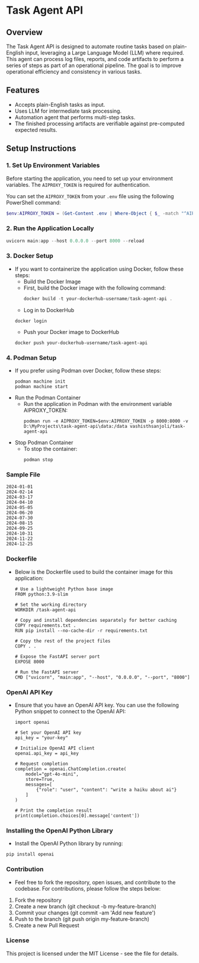 # Task Agent API

## Overview

The Task Agent API is designed to automate routine tasks based on plain-English input, leveraging a Large Language Model (LLM) where required. This agent can process log files, reports, and code artifacts to perform a series of steps as part of an operational pipeline. The goal is to improve operational efficiency and consistency in various tasks.

## Features
- Accepts plain-English tasks as input.
- Uses LLM for intermediate task processing.
- Automation agent that performs multi-step tasks.
- The finished processing artifacts are verifiable against pre-computed expected results.

## Setup Instructions

### 1. **Set Up Environment Variables**

Before starting the application, you need to set up your environment variables. The `AIPROXY_TOKEN` is required for authentication.

You can set the `AIPROXY_TOKEN` from your `.env` file using the following PowerShell command:

```powershell
$env:AIPROXY_TOKEN = (Get-Content .env | Where-Object { $_ -match "^AIPROXY_TOKEN=" }) -replace "AIPROXY_TOKEN=", ""
```
### 2. **Run the Application Locally**
```powershell
uvicorn main:app --host 0.0.0.0 --port 8000 --reload
```
### 3. **Docker Setup**
- If you want to containerize the application using Docker, follow these steps:
  - Build the Docker Image
  - First, build the Docker image with the following command:
     ```powershell
     docker build -t your-dockerhub-username/task-agent-api .
     ```
  - Log in to DockerHub
  ```
  docker login
  ```
  - Push your Docker image to DockerHub
  ```
  docker push your-dockerhub-username/task-agent-api
  ```
### 4. **Podman Setup**
- If you prefer using Podman over Docker, follow these steps:
  ```
  podman machine init
  podman machine start
  ```
- Run the Podman Container
  - Run the application in Podman with the environment variable AIPROXY_TOKEN:
    ```
    podman run -e AIPROXY_TOKEN=$env:AIPROXY_TOKEN -p 8000:8000 -v D:\MyProjects\task-agent-api\data:/data vashisthsanjoli/task-agent-api
    ```
- Stop Podman Container
  - To stop the container:
    ```
    podman stop
    ```
### Sample File
```
2024-01-01
2024-02-14
2024-03-17
2024-04-10
2024-05-05
2024-06-20
2024-07-30
2024-08-15
2024-09-25
2024-10-31
2024-11-22
2024-12-25
```
### Dockerfile
- Below is the Dockerfile used to build the container image for this application:
  ```
  # Use a lightweight Python base image
  FROM python:3.9-slim
  
  # Set the working directory
  WORKDIR /task-agent-api
  
  # Copy and install dependencies separately for better caching
  COPY requirements.txt .
  RUN pip install --no-cache-dir -r requirements.txt
  
  # Copy the rest of the project files
  COPY . .
  
  # Expose the FastAPI server port
  EXPOSE 8000
  
  # Run the FastAPI server
  CMD ["uvicorn", "main:app", "--host", "0.0.0.0", "--port", "8000"]
  ```
### OpenAI API Key
- Ensure that you have an OpenAI API key. You can use the following Python snippet to connect to the OpenAI API:
  ```
  import openai

  # Set your OpenAI API key
  api_key = "your-key"
  
  # Initialize OpenAI API client
  openai.api_key = api_key
  
  # Request completion
  completion = openai.ChatCompletion.create(
      model="gpt-4o-mini",
      store=True,
      messages=[
          {"role": "user", "content": "write a haiku about ai"}
      ]
  )
  
  # Print the completion result
  print(completion.choices[0].message['content'])
  ```
### Installing the OpenAI Python Library
- Install the OpenAI Python library by running:
```
pip install openai
```
### Contribution
- Feel free to fork the repository, open issues, and contribute to the codebase. For contributions, please follow the steps below:
1. Fork the repository
2. Create a new branch (git checkout -b my-feature-branch)
3. Commit your changes (git commit -am 'Add new feature')
4. Push to the branch (git push origin my-feature-branch)
5. Create a new Pull Request
### License
This project is licensed under the MIT License - see the <a href=""></a> file for details.
